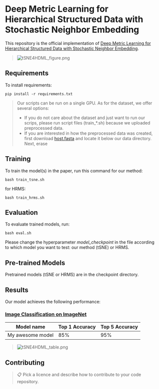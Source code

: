 # Deep Metric Learning for Hierarchical Structured Data with Stochastic Neighbor Embedding

This repository is the official implementation of [Deep Metric Learning for Hierarchical Structured Data with Stochastic Neighbor Embedding](https://arxiv.org/abs/2030.12345). 

>![tSNE4HDML_figure.png](https://github.com/yoheyokubo/Images/blob/f33751e5a4c5f4910d15836a81e332f62ded444b/tSNE4HDML_figure.png)

## Requirements

To install requirements:

```setup
pip install -r requirements.txt
```

> Our scripts can be run on a single GPU. As for the dataset, we offer several options:
> -  If you do not care about the dataset and just want to run our scrips, please run script files (train_*.sh) because we uploaded preprocessed data.
> -  If you are interested in how the preprocessed data was created, first download [host.fasta](https://zenodo.org/records/11274359) and locate it below our data directory. Next, erase

## Training

To train the model(s) in the paper, run this command for our method:

```train
bash train_tsne.sh
```
for HRMS:

```train
bash train_hrms.sh
```

## Evaluation

To evaluate trained models, run:

```eval
bash eval.sh
```
Please change the hyperparameter _model_checkpoint_ in the file according to which model you want to test: our method (tSNE) or HRMS.

## Pre-trained Models

Pretrained models (tSNE or HRMS) are in the checkpoint directory.

## Results

Our model achieves the following performance:

### [Image Classification on ImageNet](https://paperswithcode.com/sota/image-classification-on-imagenet)

| Model name         | Top 1 Accuracy  | Top 5 Accuracy |
| ------------------ |---------------- | -------------- |
| My awesome model   |     85%         |      95%       |

>![tSNE4HDML_table.png](https://github.com/yoheyokubo/Images/blob/f33751e5a4c5f4910d15836a81e332f62ded444b/tSNE4HDML_table.png) 


## Contributing

>📋  Pick a licence and describe how to contribute to your code repository. 

